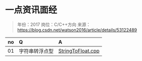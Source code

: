 # 一点资讯面经

> 年份：2017
> 岗位：C/C++方向
> 来源：https://blog.csdn.net/watson2016/article/details/53122489

no|Q|A
---|:--|:--
01|字符串转浮点型|[StringToFloat.cpp](StringToFloat.cpp)
